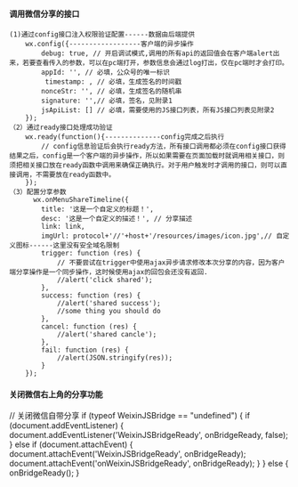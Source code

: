 #### 调用微信分享的接口
    (1)通过config接口注入权限验证配置------数据由后端提供
        wx.config({------------------客户端的异步操作
            debug: true, // 开启调试模式,调用的所有api的返回值会在客户端alert出来，若要查看传入的参数，可以在pc端打开，参数信息会通过log打出，仅在pc端时才会打印。
            appId: '', // 必填，公众号的唯一标识     
        　　　timestamp: , // 必填，生成签名的时间戳
            nonceStr: '', // 必填，生成签名的随机串
            signature: '',// 必填，签名，见附录1
            jsApiList: [] // 必填，需要使用的JS接口列表，所有JS接口列表见附录2
        });
    （2）通过ready接口处理成功验证
        wx.ready(function(){--------------config完成之后执行
            // config信息验证后会执行ready方法，所有接口调用都必须在config接口获得结果之后，config是一个客户端的异步操作，所以如果需要在页面加载时就调用相关接口，则须把相关接口放在ready函数中调用来确保正确执行。对于用户触发时才调用的接口，则可以直接调用，不需要放在ready函数中。
        });
    （3）配置分享参数
          wx.onMenuShareTimeline({
            title: '这是一个自定义的标题！',
            desc: '这是一个自定义的描述！', // 分享描述
            link: link,
            imgUrl: protocol+'//'+host+'/resources/images/icon.jpg',// 自定义图标------这里没有安全域名限制
            trigger: function (res) {
                // 不要尝试在trigger中使用ajax异步请求修改本次分享的内容，因为客户端分享操作是一个同步操作，这时候使用ajax的回包会还没有返回.
                //alert('click shared');
            },
            success: function (res) {
                //alert('shared success');
                //some thing you should do
            },
            cancel: function (res) {
                //alert('shared cancle');
            },
            fail: function (res) {
                //alert(JSON.stringify(res));
            }
        });
#### 关闭微信右上角的分享功能
//  关闭微信自带分享
if (typeof WeixinJSBridge == "undefined") { 
    if (document.addEventListener) { 
        document.addEventListener('WeixinJSBridgeReady', onBridgeReady, false); 
    } else if (document.attachEvent) { 
        document.attachEvent('WeixinJSBridgeReady', onBridgeReady); 
        document.attachEvent('onWeixinJSBridgeReady', onBridgeReady); 
    } 
} else { 
    onBridgeReady(); 
}